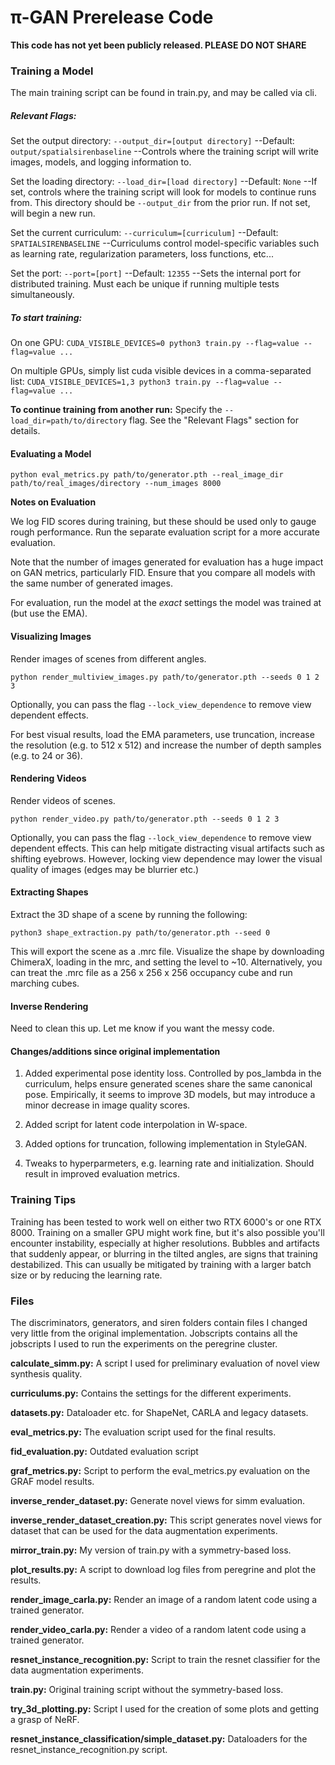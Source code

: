 # π-GAN Prerelease Code

**This code has not yet been publicly released. PLEASE DO NOT SHARE**

### Training a Model

The main training script can be found in train.py, and may be called via cli.

##### Relevant Flags:

Set the output directory:
`--output_dir=[output directory]`
--Default: `output/spatialsirenbaseline`
--Controls where the training script will write images, models, and logging information to.

Set the loading directory:
`--load_dir=[load directory]`
--Default: `None`
--If set, controls where the training script will look for models to continue runs from. This directory should be `--output_dir` from the prior run. If not set, will begin a new run.

Set the current curriculum:
`--curriculum=[curriculum]`
--Default: `SPATIALSIRENBASELINE`
--Curriculums control model-specific variables such as learning rate, regularization parameters, loss functions, etc...

Set the port:
`--port=[port]`
--Default: `12355`
--Sets the internal port for distributed training. Must each be unique if running multiple tests simultaneously.


##### To start training:

On one GPU:
`CUDA_VISIBLE_DEVICES=0 python3 train.py --flag=value --flag=value ...`

On multiple GPUs, simply list cuda visible devices in a comma-separated list:
`CUDA_VISIBLE_DEVICES=1,3 python3 train.py --flag=value --flag=value ...`

__To continue training from another run:__
Specify the `--load_dir=path/to/directory` flag. See the "Relevant Flags" section for details.

#### Evaluating a Model
`python eval_metrics.py path/to/generator.pth --real_image_dir path/to/real_images/directory --num_images 8000`

**Notes on Evaluation**

We log FID scores during training, but these should be used only to gauge rough performance. Run the separate evaluation script for a more accurate evaluation.

Note that the number of images generated for evaluation has a huge impact on GAN metrics, particularly FID. Ensure that you compare all models with the same number of generated images.

For evaluation, run the model at the *exact* settings the model was trained at (but use the EMA).

#### Visualizing Images
Render images of scenes from different angles.

`python render_multiview_images.py path/to/generator.pth --seeds 0 1 2 3`

Optionally, you can pass the flag `--lock_view_dependence` to remove view dependent effects.

For best visual results, load the EMA parameters, use truncation, increase the resolution (e.g. to 512 x 512) and increase the number of depth samples (e.g. to 24 or 36).

#### Rendering Videos
Render videos of scenes.

`python render_video.py path/to/generator.pth --seeds 0 1 2 3`

Optionally, you can pass the flag `--lock_view_dependence` to remove view dependent effects. This can help mitigate distracting visual artifacts such as shifting eyebrows. However, locking view dependence may lower the visual quality of images (edges may be blurrier etc.)

#### Extracting Shapes

Extract the 3D shape of a scene by running the following:

`python3 shape_extraction.py path/to/generator.pth --seed 0`

This will export the scene as a .mrc file. Visualize the shape by downloading ChimeraX, loading in the mrc, and setting the level to ~10. Alternatively, you can treat the .mrc file as a 256 x 256 x 256 occupancy cube and run marching cubes.

#### Inverse Rendering
Need to clean this up. Let me know if you want the messy code.

#### Changes/additions since original implementation

1. Added experimental pose identity loss. Controlled by pos_lambda in the curriculum, helps ensure generated scenes share the same canonical pose. Empirically, it seems to improve 3D models, but may introduce a minor decrease in image quality scores.

2. Added script for latent code interpolation in W-space.

3. Added options for truncation, following implementation in StyleGAN.

4. Tweaks to hyperparmeters, e.g. learning rate and initialization. Should result in improved evaluation metrics.


### Training Tips

Training has been tested to work well on either two RTX 6000's or one RTX 8000. Training on a smaller GPU might work fine, but it's also possible you'll encounter instability, especially at higher resolutions. Bubbles and artifacts that suddenly appear, or blurring in the tilted angles, are signs that training destabilized. This can usually be mitigated by training with a larger batch size or by reducing the learning rate.



### Files
The discriminators, generators, and siren folders contain files I changed very little from the original implementation.
Jobscripts contains all the jobscripts I used to run the experiments on the peregrine cluster.

**calculate_simm.py:**
A script I used for preliminary evaluation of novel view synthesis quality.

**curriculums.py:**
Contains the settings for the different experiments.

**datasets.py:**
Dataloader etc. for ShapeNet, CARLA and legacy datasets.

**eval_metrics.py:**
The evaluation script used for the final results.

**fid_evaluation.py:**
Outdated evaluation script

**graf_metrics.py:**
Script to perform the eval_metrics.py evaluation on the GRAF model results.

**inverse_render_dataset.py:**
Generate novel views for simm evaluation.

**inverse_render_dataset_creation.py:**
This script generates novel views for dataset that can be used for the data augmentation experiments.

**mirror_train.py:**
My version of train.py with a symmetry-based loss.

**plot_results.py:**
A script to download log files from peregrine and plot the results.

**render_image_carla.py:**
Render an image of a random latent code using a trained generator.

**render_video_carla.py:**
Render a video of a random latent code using a trained generator.

**resnet_instance_recognition.py:**
Script to train the resnet classifier for the data augmentation experiments.

**train.py:**
Original training script without the symmetry-based loss.

**try_3d_plotting.py:**
Script I used for the creation of some plots and getting a grasp of NeRF.

**resnet_instance_classification/simple_dataset.py:**
Dataloaders for the resnet_instance_recognition.py script.

